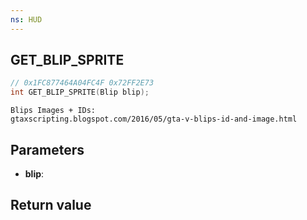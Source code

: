 ```yaml
---
ns: HUD
---
```

## GET_BLIP_SPRITE

```c
// 0x1FC877464A04FC4F 0x72FF2E73
int GET_BLIP_SPRITE(Blip blip);
```

```
Blips Images + IDs:  
gtaxscripting.blogspot.com/2016/05/gta-v-blips-id-and-image.html  
```

## Parameters
* **blip**: 

## Return value
